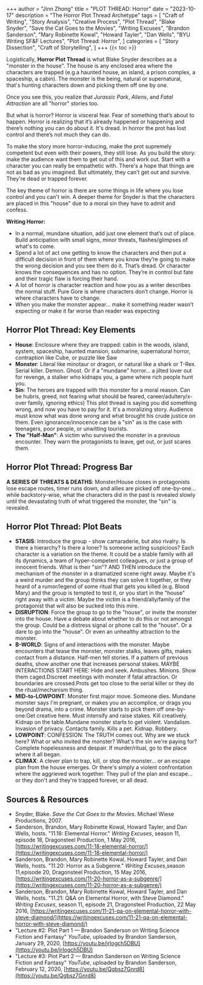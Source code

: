 +++
author = "Jinn Zhong"
title = "PLOT THREAD: Horror"
date = "2023-10-17"
description = "The Horror Plot Thread Archetype"
tags = [
    "Craft of Writing",
    "Story Analysis",
    "Creative Process",
    "Plot Thread",
    "Blake Snyder",
    "Save the Cat Goes to the Movies",
    "Writing Excuses",
    "Brandon Sanderson",
    "Mary Robinette Kowal",
    "Howard Tayler",
    "Dan Wells",
    "BYU Writing SF&F Lectures",
    "Plot Thread: Horror",
]
categories = [
    "Story Dissection",
    "Craft of Storytelling",
]
+++
{{< toc >}}

Logistically, **Horror Plot Thread** is what Blake Snyder describes as a "monster in the house". The house is any enclosed area where the characters are trapped (e.g.a haunted house, an island, a prison complex, a spaceship, a cabin). The monster is the being, natural or supernatural, that's hunting characters down and picking them off one by one.

Once you see this, you realize that _Jurassic Park_, _Aliens_, and _Fatal Attraction_ are all "horror" stories too.

But what is horror? Horror is visceral fear. Fear of something that’s about to happen. Horror is realizing that it’s already happened or happening and there’s nothing you can do about it. It's dread. In horror the prot has lost control and there’s not much they can do.

To make the story more horror-inducing, make the prot supremely competent but even with their powers, they still lose. As you build the story: make the audience want them to get out of this and work out. Start with a character you can really be empathetic with. There's a hope that things are not as bad as you imagined. But ultimately, they can’t get out and survive. They're dead or trapped forever.

The key theme of horror is there are some things in life where you lose control and you can't win. A deeper theme for Snyder is that the characters are placed in this "house" due to a moral sin they have to admit and confess.

**Writing Horror:** 
* In a normal, mundane situation, add just one element that’s out of place. Build anticipation with small signs, minor threats, flashes/glimpses of what's to come.
* Spend a lot of act one getting to know the characters and then put a difficult decision in front of them where you know they’re going to make the wrong decision and you see them do it. That’s dread. Or character knows the consequences and has no option. They’re in control but fate and their tragic flaw is forcing their hand.
* A lot of horror is character reaction and how you as a writer describes the normal stuff. Pure Gore is where characters don’t change. Horror is where characters have to change.
* When you make the monster appear… make it something reader wasn’t expecting or make it far worse than reader was expecting

## Horror Plot Thread: Key Elements
* **House**: Enclosure where they are trapped: cabin in the woods, island, system, spaceship, haunted mansion, submarine, supernatural horror, contraption like Cube, or puzzle like Saw
* **Monster**: Literal like minotaur or dragon, or natural like a shark or T-Rex. Serial killer. Demon. Ghost. Or if a "mundane" horror... a jilted lover out for revenge, a stalker who kidnaps you, a game where rich people hunt you.
* **Sin**: The heroes are trapped with this monster for a moral reason. Can be hubris, greed, not fearing what should be feared, career/adultery/x- over family, ignoring ethics) This plot thread is saying you did something wrong, and now you have to pay for it. It's a moralizing story. Audience must know what was done wrong and what brought his crude justice on them. Even ignorance/innocence can be a "sin" as is the case with teenagers, poor people, or unwitting tourists.
* **The "Half-Man"**: A victim who survived the monster in a previous encounter. They warn the protagonists to leave, get out, or just scares them.

## Horror Plot Thread: Progress Bar
**A SERIES OF THREATS & DEATHS**: Monster/House closes in protagonists lose escape routes, timer runs down, and allies are picked off one-by-one... while backstory-wise, what the characters did in the past is revealed slowly until the devastating truth of what triggered the monster, the "sin" is revealed.

## Horror Plot Thread: Plot Beats

* **STASIS**: Introduce the group - show camaraderie, but also rivalry. Is there a hierarchy? Is there a loner? Is someone acting suspicious? Each character is a variation on the theme. It could be a stable family with all its dynamics, a team of hyper-competent colleagues, or just a group of innocent friends. What is their "sin"? AND THEN introduce the mechanism of the monster in a dramatized scene right away. Maybe it's a weird murder and the group thinks they can solve it together, or they heard of a rumor/legend of some ritual that gets you killed (e.g. Blood Mary) and the group is tempted to test it, or you start in the "house" right away with a victim. Maybe the victim is a friend/ally/family of the protagonist that will also be sucked into this mire.
* **DISRUPTION**: Force the group to go to the "house", or invite the monster into the house. Have a debate about whether to do this or not amongst the group. Could be a distress signal or phone call to the "house". Or a dare to go into the "house". Or even an unhealthy attraction to the monster.
* **B-WORLD**: Signs of and interactions with the monster. Maybe encounters that tease the monster, monster stalks, leaves gifts, makes contact from a distance. Half-men tell stories. If a pattern of previous deaths, show another one that increases personal stakes. MAYBE INTERACTIONS START HERE: Hide and seek. Ambushes. Minions. Show them caged.Discreet meetings with monster if fatal attraction. Or boundaries are crossed.Prots get too close to the serial killer or they do the ritual/mechanism thing.
* **MID-to-LOWPOINT**: Monster first major move. Someone dies. Mundane monster says I'm pregnant, or makes you an accomplice, or drags you beyond drama, into a crime. Monster starts to pick them off one-by-one:Get creative here. Must intensify and raise stakes. Kill creatively. Kidnap on the table.Mundane monster starts to get violent. Vandalism. Invasion of privacy. Contacts family. Kills a pet. Kidnap. Robbery.
* **LOWPOINT**: CONFESSION: The TRUTH comes out. Why are we stuck here? What or who invited the monster? What's the sin we're paying for? Complete hopelessness and despair. If murder/ritual, go to the place where it all began.
* **CLIMAX**: A clever plan to trap, kill, or stop the monster... or an escape plan from the house emerges. Or there's simply a violent confrontation where the aggrieved work together. They pull of the plan and escape... or they don't and they're trapped forever, or all dead.

## Sources & Resources
* Snyder, Blake. _Save the Cat Goes to the Movies_. Michael Wiese Productions, 2007.
* Sanderson, Brandon, Mary Robinette Kowal, Howard Tayler, and Dan Wells, hosts. "11.18: Elemental Horror." _Writing Excuses_, season 11, episode 18, Dragonsteel Production, 1 May 2016, [https://writingexcuses.com/11-18-elemental-horror/](https://writingexcuses.com/11-18-elemental-horror/)
* Sanderson, Brandon, Mary Robinette Kowal, Howard Tayler, and Dan Wells, hosts. "11.20: Horror as a Subgenre." _Writing Excuses_,season 11,episode 20, Dragonsteel Production, 15 May 2016, [https://writingexcuses.com/11-20-horror-as-a-subgenre/](https://writingexcuses.com/11-20-horror-as-a-subgenre/)
* Sanderson, Brandon, Mary Robinette Kowal, Howard Tayler, and Dan Wells, hosts. "11.21: Q&A on Elemental Horror, with Steve Diamond." _Writing Excuses_, season 11, episode 21, Dragonsteel Production, 22 May 2016, [https://writingexcuses.com/11-21-qa-on-elemental-horror-with-steve-diamond/](https://writingexcuses.com/11-21-qa-on-elemental-horror-with-steve-diamond/)
* "Lecture #2: Plot Part 1 — Brandon Sanderson on Writing Science Fiction and Fantasy" _YouTube_, uploaded by Brandon Sanderson, January 29, 2020, [https://youtu.be/jrIogch5DBU](https://youtu.be/jrIogch5DBU)
* "Lecture #3: Plot Part 2 — Brandon Sanderson on Writing Science Fiction and Fantasy" _YouTube_, uploaded by Brandon Sanderson, February 12, 2020, [https://youtu.be/Qgbsz7Gnrd8](https://youtu.be/Qgbsz7Gnrd8)
